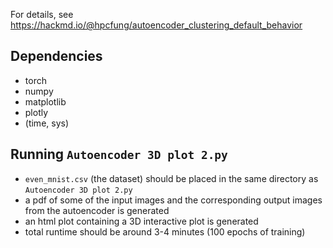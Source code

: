 For details, see https://hackmd.io/@hpcfung/autoencoder_clustering_default_behavior

## Dependencies
- torch
- numpy
- matplotlib
- plotly
- (time, sys)

## Running `Autoencoder 3D plot 2.py`
- `even_mnist.csv` (the dataset) should be placed in the same directory as `Autoencoder 3D plot 2.py`
- a pdf of some of the input images and the corresponding output images from the autoencoder is generated
- an html plot containing a 3D interactive plot is generated
- total runtime should be around 3-4 minutes (100 epochs of training)

